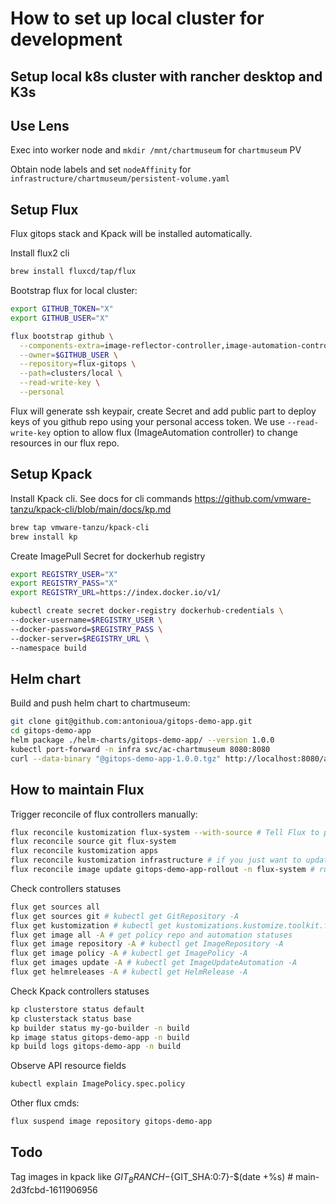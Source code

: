 # How to set up local cluster for development

## Setup local k8s cluster with rancher desktop and K3s

## Use Lens

Exec into worker node and `mkdir /mnt/chartmuseum` for `chartmuseum` PV

Obtain node labels and set `nodeAffinity` for `infrastructure/chartmuseum/persistent-volume.yaml`

## Setup Flux

Flux gitops stack and Kpack will be installed automatically.

Install flux2 cli
```bash
brew install fluxcd/tap/flux
```

Bootstrap flux for local cluster:
```bash
export GITHUB_TOKEN="X"
export GITHUB_USER="X"

flux bootstrap github \
  --components-extra=image-reflector-controller,image-automation-controller \
  --owner=$GITHUB_USER \
  --repository=flux-gitops \
  --path=clusters/local \
  --read-write-key \
  --personal
```

Flux will generate ssh keypair, create Secret and add public part to deploy keys of you github repo using your personal access token.
We use `--read-write-key` option to allow flux (ImageAutomation controller) to change resources in our flux repo.

## Setup Kpack

Install Kpack cli. See docs for cli commands https://github.com/vmware-tanzu/kpack-cli/blob/main/docs/kp.md
```bash
brew tap vmware-tanzu/kpack-cli
brew install kp
```

Create ImagePull Secret for dockerhub registry
```bash
export REGISTRY_USER="X"
export REGISTRY_PASS="X"
export REGISTRY_URL=https://index.docker.io/v1/

kubectl create secret docker-registry dockerhub-credentials \
--docker-username=$REGISTRY_USER \
--docker-password=$REGISTRY_PASS \
--docker-server=$REGISTRY_URL \
--namespace build
```

## Helm chart

Build and push helm chart to chartmuseum:
```bash
git clone git@github.com:antonioua/gitops-demo-app.git
cd gitops-demo-app
helm package ./helm-charts/gitops-demo-app/ --version 1.0.0
kubectl port-forward -n infra svc/ac-chartmuseum 8080:8080
curl --data-binary "@gitops-demo-app-1.0.0.tgz" http://localhost:8080/api/charts
```

## How to maintain Flux

Trigger reconcile of flux controllers manually:
```bash
flux reconcile kustomization flux-system --with-source # Tell Flux to pull and apply the changes
flux reconcile source git flux-system
flux reconcile kustomization apps
flux reconcile kustomization infrastructure # if you just want to update infra
flux reconcile image update gitops-demo-app-rollout -n flux-system # run image automation
```

Check controllers statuses
```bash
flux get sources all
flux get sources git # kubectl get GitRepository -A
flux get kustomization # kubectl get kustomizations.kustomize.toolkit.fluxcd.io -A
flux get image all -A # get policy repo and automation statuses
flux get image repository -A # kubectl get ImageRepository -A
flux get image policy -A # kubectl get ImagePolicy -A
flux get images update -A # kubectl get ImageUpdateAutomation -A
flux get helmreleases -A # kubectl get HelmRelease -A
```

Check Kpack controllers statuses
```bash
kp clusterstore status default
kp clusterstack status base
kp builder status my-go-builder -n build
kp image status gitops-demo-app -n build
kp build logs gitops-demo-app -n build
```

Observe API resource fields
```bash
kubectl explain ImagePolicy.spec.policy
```

Other flux cmds:
```bash
flux suspend image repository gitops-demo-app
```

## Todo
Tag images in kpack like ${GIT_BRANCH}-${GIT_SHA:0:7}-$(date +%s) # main-2d3fcbd-1611906956